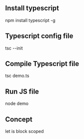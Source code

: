 ## Install typescript
npm install typescript -g
## Typescript config file
tsc --init
## Compile Typescript file
tsc demo.ts
## Run JS file
node demo
## Concept
let is block scoped
